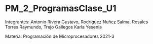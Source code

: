 # PM_2_ProgramasClase_U1
 
Integrantes:
Antonio Rivera Gustavo,
Rodríguez Nuñez Salma,
Rosales Torres Raymundo,
Trejo Gallegos Karla Yesenia


Materia:
Programación de Microprocesadores 2021-3

